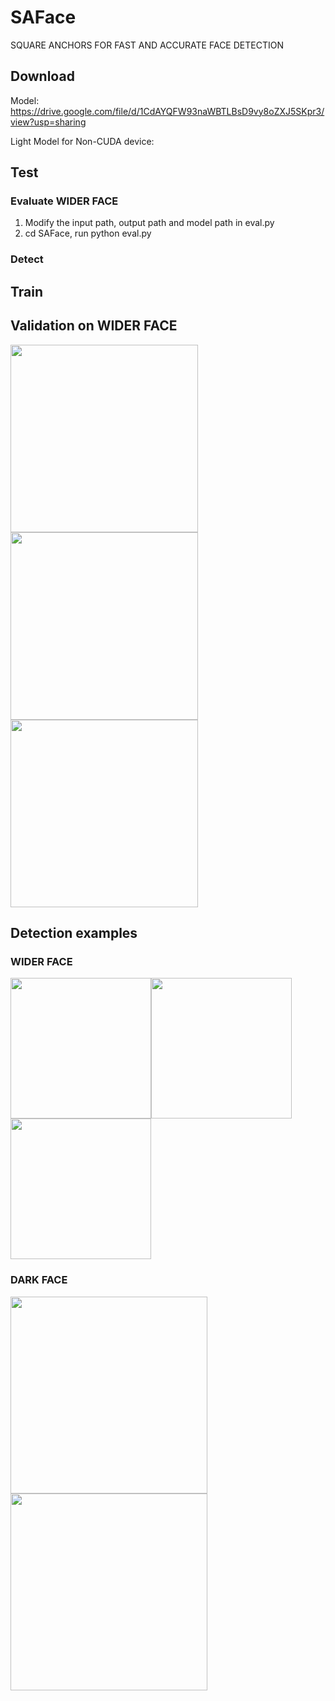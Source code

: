 # SAFace
SQUARE ANCHORS FOR FAST AND ACCURATE FACE DETECTION

## Download

Model: https://drive.google.com/file/d/1CdAYQFW93naWBTLBsD9vy8oZXJ5SKpr3/view?usp=sharing

Light Model for Non-CUDA device:

## Test
### Evaluate WIDER FACE
1. Modify the input path, output path and model path in eval.py
2. cd SAFace, run python eval.py

### Detect

## Train

## Validation on WIDER FACE

<img src="https://github.com/zhouliguo/SAFace/blob/main/results/e.png" height="300"><img src="https://github.com/zhouliguo/SAFace/blob/main/results/m.png" height="300"><img src="https://github.com/zhouliguo/SAFace/blob/main/results/h.png" height="300"/>

##  Detection examples

### WIDER FACE
<img src="https://github.com/zhouliguo/SAFace/blob/main/results/w1.png" height="225"><img src="https://github.com/zhouliguo/SAFace/blob/main/results/w2.png" height="225"><img src="https://github.com/zhouliguo/SAFace/blob/main/results/w3.png" height="225"/>
### DARK FACE
<img src="https://github.com/zhouliguo/SAFace/blob/main/results/311d.png" height="315"><img src="https://github.com/zhouliguo/SAFace/blob/main/results/1041d.png" height="315">
